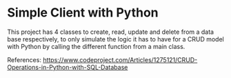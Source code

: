 # Simple Client with Python

This project has 4 classes to create, read, update and delete from a data base respectively, to only simulate the logic it has to have for a CRUD model with Python by calling the different function from a main class.

References: 
https://www.codeproject.com/Articles/1275121/CRUD-Operations-in-Python-with-SQL-Database
